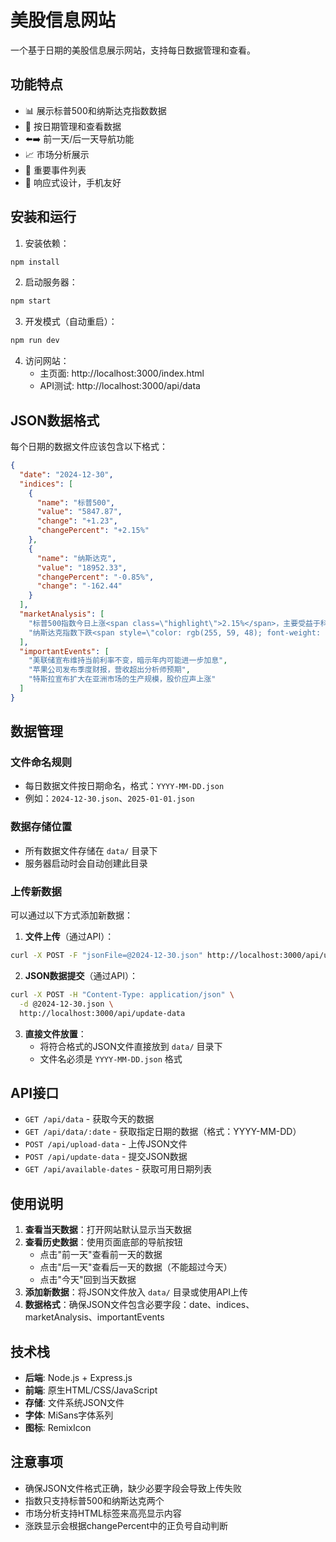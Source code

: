 # 美股信息网站

一个基于日期的美股信息展示网站，支持每日数据管理和查看。

## 功能特点

- 📊 展示标普500和纳斯达克指数数据
- 📅 按日期管理和查看数据
- ⬅️➡️ 前一天/后一天导航功能
- 📈 市场分析展示
- 📰 重要事件列表
- 📱 响应式设计，手机友好

## 安装和运行

1. 安装依赖：
```bash
npm install
```

2. 启动服务器：
```bash
npm start
```

3. 开发模式（自动重启）：
```bash
npm run dev
```

4. 访问网站：
   - 主页面: http://localhost:3000/index.html
   - API测试: http://localhost:3000/api/data

## JSON数据格式

每个日期的数据文件应该包含以下格式：

```json
{
  "date": "2024-12-30",
  "indices": [
    {
      "name": "标普500",
      "value": "5847.87",
      "change": "+1.23",
      "changePercent": "+2.15%"
    },
    {
      "name": "纳斯达克",
      "value": "18952.33",
      "changePercent": "-0.85%",
      "change": "-162.44"
    }
  ],
  "marketAnalysis": [
    "标普500指数今日上涨<span class=\"highlight\">2.15%</span>，主要受益于科技和医疗保健板块的强劲表现。",
    "纳斯达克指数下跌<span style=\"color: rgb(255, 59, 48); font-weight: 500;\">0.85%</span>，主要原因是几家大型科技公司财报不及预期。"
  ],
  "importantEvents": [
    "美联储宣布维持当前利率不变，暗示年内可能进一步加息",
    "苹果公司发布季度财报，营收超出分析师预期",
    "特斯拉宣布扩大在亚洲市场的生产规模，股价应声上涨"
  ]
}
```

## 数据管理

### 文件命名规则
- 每日数据文件按日期命名，格式：`YYYY-MM-DD.json`
- 例如：`2024-12-30.json`、`2025-01-01.json`

### 数据存储位置
- 所有数据文件存储在 `data/` 目录下
- 服务器启动时会自动创建此目录

### 上传新数据
可以通过以下方式添加新数据：

1. **文件上传**（通过API）：
```bash
curl -X POST -F "jsonFile=@2024-12-30.json" http://localhost:3000/api/upload-data
```

2. **JSON数据提交**（通过API）：
```bash
curl -X POST -H "Content-Type: application/json" \
  -d @2024-12-30.json \
  http://localhost:3000/api/update-data
```

3. **直接文件放置**：
   - 将符合格式的JSON文件直接放到 `data/` 目录下
   - 文件名必须是 `YYYY-MM-DD.json` 格式

## API接口

- `GET /api/data` - 获取今天的数据
- `GET /api/data/:date` - 获取指定日期的数据（格式：YYYY-MM-DD）
- `POST /api/upload-data` - 上传JSON文件
- `POST /api/update-data` - 提交JSON数据
- `GET /api/available-dates` - 获取可用日期列表

## 使用说明

1. **查看当天数据**：打开网站默认显示当天数据
2. **查看历史数据**：使用页面底部的导航按钮
   - 点击"前一天"查看前一天的数据
   - 点击"后一天"查看后一天的数据（不能超过今天）
   - 点击"今天"回到当天数据
3. **添加新数据**：将JSON文件放入 `data/` 目录或使用API上传
4. **数据格式**：确保JSON文件包含必要字段：date、indices、marketAnalysis、importantEvents

## 技术栈

- **后端**: Node.js + Express.js
- **前端**: 原生HTML/CSS/JavaScript
- **存储**: 文件系统JSON文件
- **字体**: MiSans字体系列
- **图标**: RemixIcon

## 注意事项

- 确保JSON文件格式正确，缺少必要字段会导致上传失败
- 指数只支持标普500和纳斯达克两个
- 市场分析支持HTML标签来高亮显示内容
- 涨跌显示会根据changePercent中的正负号自动判断 
